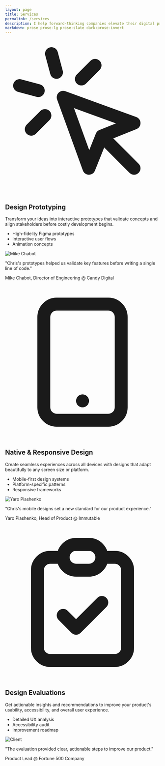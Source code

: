 ```yaml
---
layout: page
title: Services
permalink: /services
description: I help forward-thinking companies elevate their digital products through strategic design services and hands-on execution.
markdown: prose prose-lg prose-slate dark:prose-invert
---
```


<div class="content-container">
  <div class="grid grid-cols-1 md:grid-cols-2 gap-4 max-w-6xl">
    <div class="fade-in-element bg-white dark:bg-gray-950 p-8 rounded-md border border-gray-500 dark:border-gray-800">
      <div class="flex items-center justify-center w-16 h-16 bg-primary-500 rounded-full mb-6">
        <svg class="w-8 h-8 text-black dark:text-black" fill="none" stroke="currentColor" viewBox="0 0 24 24">
          <path stroke-linecap="round" stroke-linejoin="round" stroke-width="2" d="M15 15l-2 5L9 9l11 4-5 2zm0 0l5 5M7.188 2.239l.777 2.897M5.136 7.965l-2.898-.777M13.95 4.05l-2.122 2.122m-5.657 5.656l-2.12 2.122"></path>
        </svg>
      </div>
      <h2 class="text-base md:text-base mb-4 text-black dark:text-white">Design Prototyping</h2>
      <p class=" text-black dark:text-white mb-6 text-sm">Transform your ideas into interactive prototypes that validate concepts and align stakeholders before costly development begins.</p>
      <ul class="text-black dark:text-white space-y-3 mb-8 text-sm">
        <li>High-fidelity Figma prototypes</li>
        <li>Interactive user flows</li>
        <li>Animation concepts</li>
      </ul>
      <div class="border-t border-black dark:border-black pt-6">
        <div class="flex items-center">
          <img src="https://avatar.iran.liara.run/username?username=MC&length=2" alt="Mike Chabot" class="w-12 h-12 rounded-full mr-4">
          <div>
            <p class="text-sm italic text-black dark:text-white">"Chris's prototypes helped us validate key features before writing a single line of code."</p>
            <p class="text-sm font-medium mt-1 text-black dark:text-white">Mike Chabot, Director of Engineering @ Candy Digital</p>
          </div>
        </div>
      </div>
    </div>
    <div class="fade-in-element bg-white dark:bg-gray-950 p-8 rounded-md border border-gray-500 dark:border-gray-800">
      <div class="flex items-center justify-center w-16 h-16 bg-primary-500 rounded-full mb-6">
        <svg class="w-8 h-8 text-black dark:text-black" fill="none" stroke="currentColor" viewBox="0 0 24 24">
          <path stroke-linecap="round" stroke-linejoin="round" stroke-width="2" d="M12 18h.01M8 21h8a2 2 0 002-2V5a2 2 0 00-2-2H8a2 2 0 00-2 2v14a2 2 0 002 2z"></path>
        </svg>
      </div>
      <h2 class="text-base md:text-base mb-4 text-black dark:text-white">Native & Responsive Design</h2>
      <p class="text-black dark:text-white mb-6 text-sm">Create seamless experiences across all devices with designs that adapt beautifully to any screen size or platform.</p>
      <ul class="text-black dark:text-white space-y-3 mb-8 text-sm">
        <li>Mobile-first design systems</li>
        <li>Platform-specific patterns</li>
        <li>Responsive frameworks</li>
      </ul>
      <div class="border-t border-black dark:border-black pt-6">
        <div class="flex items-center">
          <img src="https://avatar.iran.liara.run/username?username=YP&length=2" alt="Yaro Plashenko" class="w-12 h-12 rounded-full mr-4">
          <div>
            <p class="text-sm italic text-black dark:text-white">"Chris's mobile designs set a new standard for our product experience."</p>
            <p class="text-sm font-medium mt-1 text-black dark:text-white">Yaro Plashenko, Head of Product @ Immutable</p>
          </div>
        </div>
      </div>
    </div>
    <div class="fade-in-element bg-white dark:bg-gray-950 p-8 rounded-md md:col-span-2 border border-gray-500 dark:border-gray-800">
      <div class="flex items-center justify-center w-16 h-16 bg-primary-500 rounded-full mb-6">
        <svg class="w-8 h-8 text-black dark:text-black" fill="none" stroke="currentColor" viewBox="0 0 24 24">
          <path stroke-linecap="round" stroke-linejoin="round" stroke-width="2" d="M9 5H7a2 2 0 00-2 2v12a2 2 0 002 2h10a2 2 0 002-2V7a2 2 0 00-2-2h-2M9 5a2 2 0 002 2h2a2 2 0 002-2M9 5a2 2 0 012-2h2a2 2 0 012 2m-6 9l2 2 4-4"></path>
        </svg>
      </div>
      <h2 class="text-base md:text-base mb-4 text-black dark:text-white">Design Evaluations</h2>
      <p class="text-black dark:text-white mb-6 text-sm">Get actionable insights and recommendations to improve your product's usability, accessibility, and overall user experience.</p>
      <ul class="text-black dark:text-white space-y-3 mb-8 text-sm">
        <li>Detailed UX analysis</li>
        <li>Accessibility audit</li>
        <li>Improvement roadmap</li>
      </ul>
      <div class="border-t border-black dark:border-black pt-6">
        <div class="flex items-center">
          <img src="https://avatar.iran.liara.run/username?username=Client&length=2" alt="Client" class="w-12 h-12 rounded-full mr-4">
          <div>
            <p class="text-sm italic text-black dark:text-white">"The evaluation provided clear, actionable steps to improve our product."</p>
            <p class="text-sm font-medium mt-1 text-black dark:text-white">Product Lead @ Fortune 500 Company</p>
          </div>
        </div>
      </div>
    </div>
  </div>
</div>
